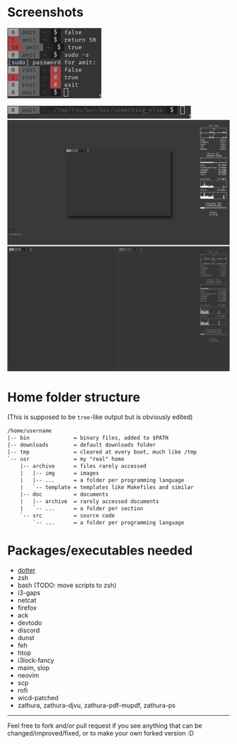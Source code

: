 # Screenshots
![Prompt Showcase](/img/prompt_showcase.png)

![Prompt Long Path](/img/prompt_long_path.png)
![Floating Terminal](/img/floating_terminal.png)
![Tiled terminals with opacity](/img/tiled_terminals_with_opacity.png)

# Home folder structure
(This is supposed to be `tree`-like output but is obviously edited)
```
/home/username
|-- bin              = binary files, added to $PATH
|-- downloads        = default downloads folder
|-- tmp              = cleared at every boot, much like /tmp
`-- usr              = my "real" home
    |-- archive      = files rarely accessed
    |   |-- img      = images
    |   |-- ...      = a folder per programming language
    |   `-- template = templates like Makefiles and similar
    |-- doc          = documents
    |   |-- archive  = rarely accessed documents
    |   `-- ...      = a folder per section
    `-- src          = source code
        `-- ...      = a folder per programming language

```

# Packages/executables needed
- [dotter](http://www.github.com/SuperCuber/dotter)
- zsh
- bash (TODO: move scripts to zsh)
- i3-gaps
- netcat
- firefox
- ack
- devtodo
- discord
- dunst
- feh
- htop
- i3lock-fancy
- maim, slop
- neovim
- scp
- rofi
- wicd-patched
- zathura, zathura-djvu, zathura-pdf-mupdf, zathura-ps

---

Feel free to fork and/or pull request if you see anything that can be changed/improved/fixed, or to make your own forked version :D
